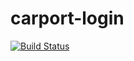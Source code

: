 # carport-login

[![Build Status](https://travis-ci.org/MackayDesigns/carport-login.svg?branch=master)](https://travis-ci.org/MackayDesigns/carport-login)
